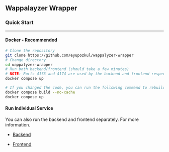 ## Wappalayzer Wrapper

### Quick Start

---

#### Docker - Recommended

```bash
# Clone the repository
git clone https://github.com/eyupozkul/wappalyzer-wrapper
# Change directory
cd wappalyzer-wrapper
# Run both backend/frontend (should take a few minutes)
# NOTE: Ports 4173 and 4174 are used by the backend and frontend respectively
docker compose up

# If you changed the code, you can run the following command to rebuild the images
docker compose build --no-cache
docker compose up
```

#### Run Individual Service

You can also run the backend and frontend separately. For more information.

- [Backend](backend/README.md)

- [Frontend](frontend/README.md)
